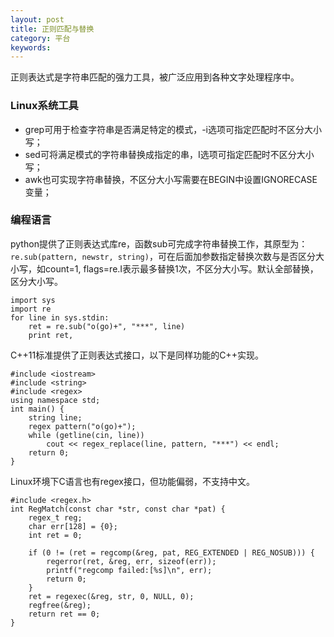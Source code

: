 ```yaml
---
layout: post
title: 正则匹配与替换
category: 平台
keywords:
---
```


正则表达式是字符串匹配的强力工具，被广泛应用到各种文字处理程序中。

### Linux系统工具

- grep可用于检查字符串是否满足特定的模式，-i选项可指定匹配时不区分大小写；
- sed可将满足模式的字符串替换成指定的串，I选项可指定匹配时不区分大小写；
- awk也可实现字符串替换，不区分大小写需要在BEGIN中设置IGNORECASE变量；

### 编程语言

python提供了正则表达式库re，函数sub可完成字符串替换工作，其原型为：`re.sub(pattern, newstr, string)`，可在后面加参数指定替换次数与是否区分大小写，如count=1, flags=re.I表示最多替换1次，不区分大小写。默认全部替换，区分大小写。

```
import sys
import re
for line in sys.stdin:
    ret = re.sub("o(go)+", "***", line)
    print ret,
```

C++11标准提供了正则表达式接口，以下是同样功能的C++实现。

```
#include <iostream>
#include <string>
#include <regex>
using namespace std;
int main() {
    string line;
    regex pattern("o(go)+");
    while (getline(cin, line))
        cout << regex_replace(line, pattern, "***") << endl;
    return 0;
}
```

Linux环境下C语言也有regex接口，但功能偏弱，不支持中文。

```
#include <regex.h>
int RegMatch(const char *str, const char *pat) {
    regex_t reg;
    char err[128] = {0};
    int ret = 0;

    if (0 != (ret = regcomp(&reg, pat, REG_EXTENDED | REG_NOSUB))) {
        regerror(ret, &reg, err, sizeof(err));
        printf("regcomp failed:[%s]\n", err);
        return 0;
    }
    ret = regexec(&reg, str, 0, NULL, 0);
    regfree(&reg);
    return ret == 0;
}
```

